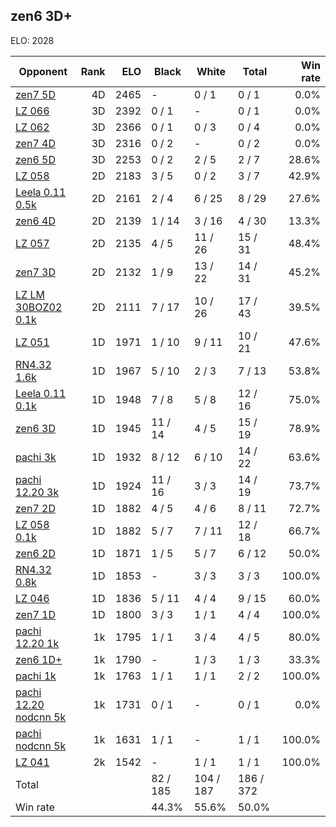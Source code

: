 ## zen6 3D+ ##

ELO: 2028

Opponent | Rank | ELO | Black | White | Total | Win rate
---------|-----:|----:|-------|-------|-------|-------:
[zen7 5D](zen7%205D.md) | 4D | 2465 | - | 0 / 1 | 0 / 1 | 0.0%
[LZ 066](LZ%20066.md) | 3D | 2392 | 0 / 1 | - | 0 / 1 | 0.0%
[LZ 062](LZ%20062.md) | 3D | 2366 | 0 / 1 | 0 / 3 | 0 / 4 | 0.0%
[zen7 4D](zen7%204D.md) | 3D | 2316 | 0 / 2 | - | 0 / 2 | 0.0%
[zen6 5D](zen6%205D.md) | 3D | 2253 | 0 / 2 | 2 / 5 | 2 / 7 | 28.6%
[LZ 058](LZ%20058.md) | 2D | 2183 | 3 / 5 | 0 / 2 | 3 / 7 | 42.9%
[Leela 0.11 0.5k](Leela%200.11%200.5k.md) | 2D | 2161 | 2 / 4 | 6 / 25 | 8 / 29 | 27.6%
[zen6 4D](zen6%204D.md) | 2D | 2139 | 1 / 14 | 3 / 16 | 4 / 30 | 13.3%
[LZ 057](LZ%20057.md) | 2D | 2135 | 4 / 5 | 11 / 26 | 15 / 31 | 48.4%
[zen7 3D](zen7%203D.md) | 2D | 2132 | 1 / 9 | 13 / 22 | 14 / 31 | 45.2%
[LZ LM 30BOZ02 0.1k](LZ%20LM%2030BOZ02%200.1k.md) | 2D | 2111 | 7 / 17 | 10 / 26 | 17 / 43 | 39.5%
[LZ 051](LZ%20051.md) | 1D | 1971 | 1 / 10 | 9 / 11 | 10 / 21 | 47.6%
[RN4.32 1.6k](RN4.32%201.6k.md) | 1D | 1967 | 5 / 10 | 2 / 3 | 7 / 13 | 53.8%
[Leela 0.11 0.1k](Leela%200.11%200.1k.md) | 1D | 1948 | 7 / 8 | 5 / 8 | 12 / 16 | 75.0%
[zen6 3D](zen6%203D.md) | 1D | 1945 | 11 / 14 | 4 / 5 | 15 / 19 | 78.9%
[pachi 3k](pachi%203k.md) | 1D | 1932 | 8 / 12 | 6 / 10 | 14 / 22 | 63.6%
[pachi 12.20 3k](pachi%2012.20%203k.md) | 1D | 1924 | 11 / 16 | 3 / 3 | 14 / 19 | 73.7%
[zen7 2D](zen7%202D.md) | 1D | 1882 | 4 / 5 | 4 / 6 | 8 / 11 | 72.7%
[LZ 058 0.1k](LZ%20058%200.1k.md) | 1D | 1882 | 5 / 7 | 7 / 11 | 12 / 18 | 66.7%
[zen6 2D](zen6%202D.md) | 1D | 1871 | 1 / 5 | 5 / 7 | 6 / 12 | 50.0%
[RN4.32 0.8k](RN4.32%200.8k.md) | 1D | 1853 | - | 3 / 3 | 3 / 3 | 100.0%
[LZ 046](LZ%20046.md) | 1D | 1836 | 5 / 11 | 4 / 4 | 9 / 15 | 60.0%
[zen7 1D](zen7%201D.md) | 1D | 1800 | 3 / 3 | 1 / 1 | 4 / 4 | 100.0%
[pachi 12.20 1k](pachi%2012.20%201k.md) | 1k | 1795 | 1 / 1 | 3 / 4 | 4 / 5 | 80.0%
[zen6 1D+](zen6%201D+.md) | 1k | 1790 | - | 1 / 3 | 1 / 3 | 33.3%
[pachi 1k](pachi%201k.md) | 1k | 1763 | 1 / 1 | 1 / 1 | 2 / 2 | 100.0%
[pachi 12.20 nodcnn 5k](pachi%2012.20%20nodcnn%205k.md) | 1k | 1731 | 0 / 1 | - | 0 / 1 | 0.0%
[pachi nodcnn 5k](pachi%20nodcnn%205k.md) | 1k | 1631 | 1 / 1 | - | 1 / 1 | 100.0%
[LZ 041](LZ%20041.md) | 2k | 1542 | - | 1 / 1 | 1 / 1 | 100.0%
Total | | | 82 / 185 | 104 / 187 | 186 / 372 | 
Win rate| | | 44.3% | 55.6% | 50.0% | 
